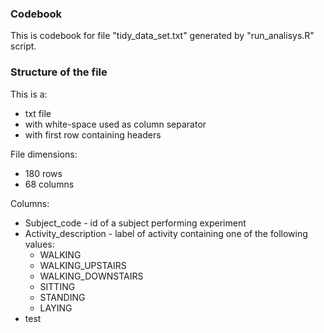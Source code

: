 ### Codebook

This is codebook for file "tidy_data_set.txt" generated by "run_analisys.R" script.

### Structure of the file

This is a:
 - txt file 
 - with white-space used as column separator
 - with first row containing headers
 
File dimensions:
 - 180 rows
 - 68 columns

Columns:
 - Subject_code - id of a subject performing experiment
 - Activity_description - label of activity containing one of the following values:
   -  WALKING
   -  WALKING_UPSTAIRS
   -  WALKING_DOWNSTAIRS
   -  SITTING
   -  STANDING
   -  LAYING
 - test
